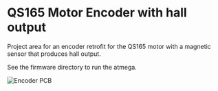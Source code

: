 # QS165 Motor Encoder with hall output

Project area for an encoder retrofit for the QS165 motor with a magnetic sensor that produces hall output. 

See the firmware directory to run the atmega. 

<img src="../../pics/PCB_pic.png" title="Encoder PCB">

